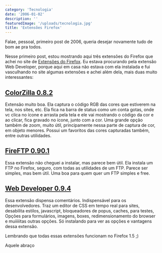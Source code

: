 ```yaml
---
category: 'Tecnologia'
date: '2006-01-02'
description: ''
featuredImage: '/uploads/tecnologia.jpg'
title: 'Extensões Firefox'
---
```


Falae, pessoal, primeiro post de 2006, queria desejar novamente tudo de bom ae pra todos.

Nesse primeiro post, estou mostrando aqui três extensões do Firefox que achei no site de [Extensões do Firefox](https://addons.mozilla.org/extensions/?application=firefox). Eu estava procurando pela extensão Web Developer, porque aqui em casa não estava com ela instalada e fui vasculhando no site algumas extensões e achei além dela, mais duas muito interessantes:

## [ColorZilla 0.8.2](http://releases.mozilla.org/pub/mozilla.org/extensions/colorzilla/colorzilla-0.8.2-fx+mz.xpi)

Extensão muito boa. Ela captura o código RGB das cores que estiverem na tela, nos sites, etc. Ela fica na barra de status como um conta gotas, onde vc clica no ícone e arrasta pela tela e ele vai mostrando o código da cor e ao clicar, fica gravado no ícone, junto com a cor. Uma grande opção também de zoom, muito útil, principamente nessa parte de captura de cor, em objeto menores. Possui um favoritos das cores capturadas também, entre outras utilidades.

## [FireFTP 0.90.1](http://releases.mozilla.org/pub/mozilla.org/extensions/fireftp/fireftp-0.90.1-fx.xpi)

Essa extensão não cheguei a instalar, mas parece bem útil. Ela instala um FTP no Firefox, seguro, com todas as utilidades de um FTP. Parece ser simples, mas bem útil. Uma boa para quem quer um FTP simples e free.

## [Web Developer 0.9.4](http://releases.mozilla.org/pub/mozilla.org/extensions/web_developer/web_developer-0.9.4-fx+fl.xpi)

Essa extensão dispensa comentários. Indispensável para os desenvolvedores. Traz um editor de CSS em tempo real para sites, desabilita estilos, javascript, bloqueadores de popus, caches, para testes, Opções para formulários, imagens, boxes, redimensionamento do browser e muiiiiitas outras opções. Só instalando para ver as opções e vantagens dessa extensão.

Lembrando que todas essas extensões funcionam no Firefox 1.5 ;)

Aquele abraço
